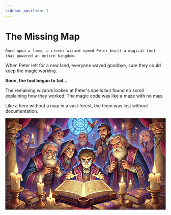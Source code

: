 ```yaml
---
sidebar_position: 1
---
```


# The Missing Map

    Once upon a time, a clever wizard named Peter built a magical tool that powered an entire kingdom.  
When Peter left for a new land, everyone waved goodbye, sure they could keep the magic working. 
   
**Soon, the tool began to fail...**  
  
The remaining wizards looked at Peter's spells but found no scroll explaining how they worked. The magic code was like a maze with no map.  
    
  
  
  
  
Like a hero without a map in a vast forest, the team was lost without documentation.    


![wizards](wizards.jpg)
